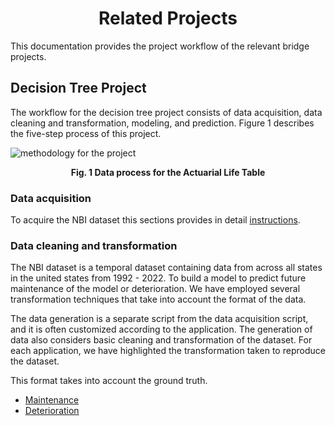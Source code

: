 <h1 align='center'>
    Related Projects
</h1>

This documentation provides the project workflow of the relevant bridge projects.

## Decision Tree Project
The workflow for the decision tree project consists of data acquisition, data cleaning and transformation, modeling, and prediction. Figure 1 describes the five-step process of this project.

![methodology for the project](images/decision-tree-process.png)
<p align='center'> <b> Fig. 1 Data process for the Actuarial Life Table </b> </p>


### Data acquisition
To acquire the NBI dataset this sections provides in detail [instructions](../../index.md).
 
### Data cleaning and transformation
The NBI dataset is a temporal dataset containing data from across all states in the united states from 1992 - 2022. To build a model to predict future maintenance of the model or deterioration. We have employed several transformation techniques that take into account the format of the data.

The data generation is a separate script from the data acquisition script, and it is often customized according to the application. The generation of data also considers basic cleaning and transformation of the dataset. For each application, we have highlighted the transformation taken to reproduce the dataset.

This format takes into account the ground truth.
- [Maintenance](maintenance-decision-tree.md) 
- [Deterioration](deterioration-decision-tree.md) 
